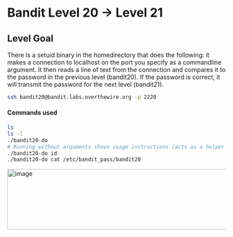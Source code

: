 # Bandit Level 20 → Level 21

## Level Goal
There is a setuid binary in the homedirectory that does the following: it makes a connection to localhost on the port you specify as a commandline argument. It then reads a line of text from the connection and compares it to the password in the previous level (bandit20). If the password is correct, it will transmit the password for the next level (bandit21).
```bash
ssh bandit20@bandit.labs.overthewire.org -p 2220
```

#### Commands used
```bash
ls
ls -l
./bandit20-do
# Running without arguments shows usage instructions (acts as a helper tool).
./bandit20-do id
./bandit20-do cat /etc/bandit_pass/bandit20

```

<img width="714" height="140" alt="image" src="https://github.com/user-attachments/assets/b3d61db5-a085-4088-8692-cd270f7e2ac8" />


